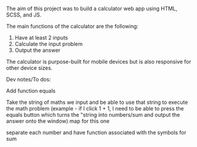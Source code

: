 The aim of this project was to build a calculator web app using HTML, SCSS, and
JS.

The main functions of the calculator are the following:

1. Have at least 2 inputs
2. Calculate the input problem
3. Output the answer

The calculator is purpose-built for mobile devices but is also responsive for other device sizes.

Dev notes/To dos:

Add function equals

Take the string of maths we input and be able to use that string to execute the math problem
(example - if I click 1 + 1, I need to be able to press the equals button which turns the "string into numbers/sum and output the answer onto the window)
map for this one

separate each number and have function associated with the symbols for sum
